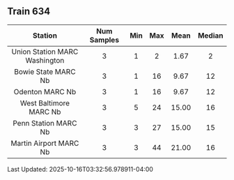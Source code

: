 ## Train 634

| Station | Num Samples | Min | Max | Mean | Median |
| :-----: | :---------: | :-: | :-: | :--: | :----: |
| Union Station MARC Washington | 3 | 1 | 2 | 1.67 | 2 |
| Bowie State MARC Nb | 3 | 1 | 16 | 9.67 | 12 |
| Odenton MARC Nb | 3 | 1 | 16 | 9.67 | 12 |
| West Baltimore MARC Nb | 3 | 5 | 24 | 15.00 | 16 |
| Penn Station MARC Nb | 3 | 3 | 27 | 15.00 | 15 |
| Martin Airport MARC Nb | 3 | 3 | 44 | 21.00 | 16 |


Last Updated: 2025-10-16T03:32:56.978911-04:00